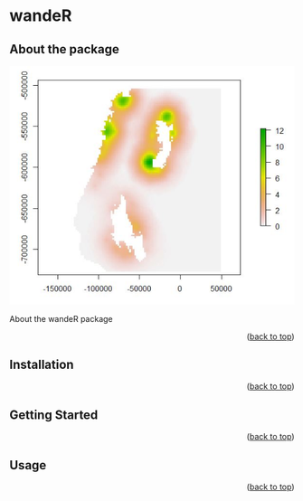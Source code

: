 # wandeR
## About the package

![Alt text](images/connect.JPG)

About the wandeR package

<p align="right">(<a href="#readme-top">back to top</a>)</p>

## Installation

<p align="right">(<a href="#readme-top">back to top</a>)</p>

## Getting Started

<p align="right">(<a href="#readme-top">back to top</a>)</p>

## Usage

<p align="right">(<a href="#readme-top">back to top</a>)</p>

